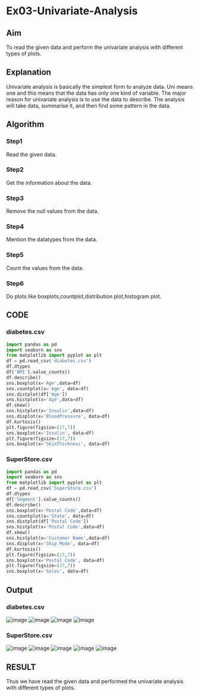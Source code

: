 # Ex03-Univariate-Analysis

## Aim

To read the given data and perform the univariate analysis with different types of plots.

## Explanation

Univariate analysis is basically the simplest form to analyze data. Uni means one and this means that the data has only one kind of variable. The major reason for univariate analysis is to use the data to describe. The analysis will take data, summarise it, and then find some pattern in the data.

## Algorithm

### Step1
Read the given data.

### Step2
Get the information about the data.

### Step3
Remove the null values from the data.

### Step4
Mention the datatypes from the data.

### Step5
Count the values from the data.

### Step6
Do plots like boxplots,countplot,distribution plot,histogram plot.

## CODE

### diabetes.csv
```python
import pandas as pd
import seaborn as sns
from matplotlib import pyplot as plt
df = pd.read_csv('diabetes.csv')
df.dtypes
df['BMI'].value_counts()
df.describe()
sns.boxplot(x='Age',data=df)
sns.countplot(x='Age', data=df)
sns.distplot(df['Age'])
sns.histplot(x='Age',data=df)
df.skew()
sns.histplot(x='Insulin',data=df)
sns.displot(x='BloodPressure', data=df)
df.kurtosis()
plt.figure(figsize=(17,7))
sns.boxplot(x='Insulin', data=df)
plt.figure(figsize=(17,7))
sns.boxplot(x='SkinThickness', data=df)
```

### SuperStore.csv
```python
import pandas as pd
import seaborn as sns
from matplotlib import pyplot as plt
df = pd.read_csv('SuperStore.csv')
df.dtypes
df['Segment'].value_counts()
df.describe()
sns.boxplot(x='Postal Code',data=df)
sns.countplot(x='State', data=df)
sns.distplot(df['Postal Code'])
sns.histplot(x='Postal Code',data=df)
df.skew()
sns.histplot(x='Customer Name',data=df)
sns.displot(x='Ship Mode', data=df)
df.kurtosis()
plt.figure(figsize=(17,7))
sns.boxplot(x='Postal Code', data=df)
plt.figure(figsize=(17,7))
sns.boxplot(x='Sales', data=df)
```

## Output

### diabetes.csv
![image](./diab1.png)
![image](./diab2.png)
![image](./diab3.png)
![image](./diab4.png)

### SuperStore.csv
![image](./ss1.png)
![image](./ss2.png)
![image](./ss3.png)
![image](./ss4.png)
![image](./ss5.png)

## RESULT
Thus we have read the given data and performed the univariate analysis with different types of plots.